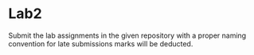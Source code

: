 # Lab2
Submit the lab assignments in the given repository with a proper naming convention 
for late submissions marks will be deducted.
